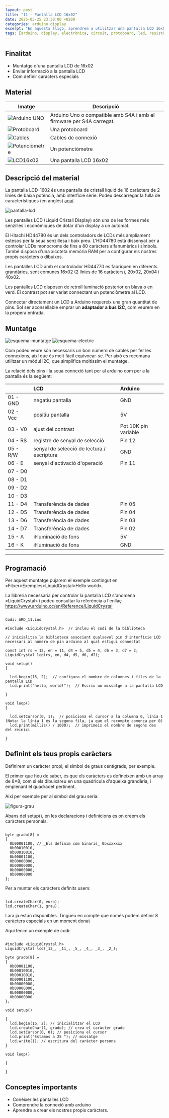 ```yaml
---
layout: post
title: "11 - Pantalla LCD 16x02"
date: 2025-05-25 23:30:00 +0200
categories: arduino display
excerpt: "En aquesta lliçó, aprendrem a utilitzar una pantalla LCD 16x02."
tags: [arduino, display, electrònica, circuit, protoboard, led, resistència, potenciòmetre]
---
```


[img1]: /assets/imatges/ard/ard_11_01.png "pantalla-lcd"
[img2]: /assets/imatges/ard/ard_11_02.png "esquema-muntatge"
[img3]: /assets/imatges/ard/ard_11_03.png "esquema-electric"
[img4]: /assets/imatges/ard/ard_11_04.png "figura-grau"
[img5]: /assets/imatges/mat/mat_unor3.png "Arduino Uno o compatible"
[img6]: /assets/imatges/mat/mat_protoboard.png "Protoboard"
[img7]: /assets/imatges/mat/mat_cables.png "Cables"
[img8]: /assets/imatges/mat/mat_potenciometre.png "Potenciòmetre"
[img9]: /assets/imatges/mat/mat_LCD16x02.png "LCD16x02"

## Finalitat

- Muntatge d'una pantalla LCD de 16x02
- Enviar informació a la pantalla LCD
- Còm definir caracters especials

## Material

| Imatge | Descripció |
| ------ | ---------- |
| ![Arduino UNO][img5]   | Arduino Uno o compatible amb S4A i amb el firmware per S4A carregat. |
| ![Protoboard][img6]    | Una protoboard                                                       |
| ![Cables][img7]        | Cables de connexió                                                   |
| ![Potenciòmetre][img8] | Un potenciòmetre                                                     |
| ![LCD16x02][img9]      | Una pantalla LCD 16x02                                               |

## Descripció del material

La pantalla LCD-1602 és una pantalla de cristall líquid de 16 caràcters de 2 línies de baixa potència, amb interfície sèrie. Podeu descarregar la fulla de característiques (en anglés)
[aquí](https://mega.nz/file/M7V11CSB#WuCGVn1zI_Y1i6FhWDUIpYCBVKdodnHh8_vniDY5FgA).

![pantalla-lcd][img1]

Les pantalles LCD (Liquid Cristall Display) són una de les formes més senzilles i econòmiques de dotar d'un display a un autòmat.

El Hitachi HD44780 és un dels controladors de LCDs més àmpliament estesos per la seua senzillesa i baix preu. L'HD44780 està dissenyat per a controlar LCDs monocroms de fins a 80 caràcters alfanumèrics i símbols. També disposa d'una xicoteta memòria RAM per a configurar els nostres propis caràcters o dibuixos.

Les pantalles LCD amb el controlador HD44770 es fabriquen en diferents grandàries, sent comunes 16x02 (2 línies de 16 caràcters), 20x02, 20x04 i 40x02.

Les pantalles LCD disposen de retroil·luminació posterior en blava o en verd. El contrast pot ser variat connectant un potenciòmetre al LCD.

Connectar directament un LCD a Arduino requereix una gran quantitat de pins. Sol ser aconsellable emprar un **adaptador a bus I2C**, com veurem en la propera entrada.

## Muntatge

![esquema-muntatge][img2]
![esquema-electric][img3]

Com podeu veure són necessaris un bon número de cables per fer les connexions, així que és molt fàcil equivocar-se. Per això es recomana utilitzar un mòdul I2C, que simplifica moltíssim el muntatge.

La relació dels pins i la seua connexió tant per al arduino com per a la pantalla és la següent:

|          | LCD                                        | Arduino              |
| :------- | :----------------------------------------- | :------------------- |
| 01 - GND | negatiu pantalla                           | GND                  |
| 02 - Vcc | positiu pantalla                           | 5V                   |
| 03 - V0  | ajust del contrast                         | Pot 10K pin variable |
| 04 - RS  | registre de senyal de selecció             | Pin 12               |
| 05 - R/W | senyal de selecció de lectura / escriptura | GND                  |
| 06 - E   | senyal d'activació d'operació              | Pin 11               |
| 07 - D0  |                                            |                      |
| 08 - D1  |                                            |                      |
| 09 - D2  |                                            |                      |
| 10 - D3  |                                            |                      |
| 11 - D4  | Transferència de dades                     | Pin 05               |
| 12 - D5  | Transferència de dades                     | Pin 04               |
| 13 - D6  | Transferència de dades                     | Pin 03               |
| 14 - D7  | Transferència de dades                     | Pin 02               |
| 15 - A   | il·luminació de fons                       | 5V                   |
| 16 - K   | il·luminació de fons                       | GND                  |

---

## Programació

Per aquest muntatge pujarem el exemple contingut en «Fitxer>Exemples>LiquidCrystal>Hello world».

La llibreria necessària per controlar la pantalla LCD s'anomena «LiquidCrystal» i podeu consultar la referència a l'enllaç <https://www.arduino.cc/en/Reference/LiquidCrystal>

```Arduino

Codi: ARD_11.ino

#include <LiquidCrystal.h>  // inclou el codi de la biblioteca

// inicialitza la biblioteca associant qualsevol pin d'interfície LCD necessari al número de pin arduino al qual estigui connectat

const int rs = 12, en = 11, d4 = 5, d5 = 4, d6 = 3, d7 = 2;
LiquidCrystal lcd(rs, en, d4, d5, d6, d7);

void setup()
{

  lcd.begin(16, 2);  // configura el nombre de columnes i files de la pantalla LCD
  lcd.print("hello, world!");  // Escriu un missatge a la pantalla LCD

}

void loop()
{

  lcd.setCursor(0, 1);  // posiciona el cursor a la columna 0, línia 1 (Nota: la línia 1 és la segona fila, ja que el recompte comença per 0)
  lcd.print(millis() / 1000);  // imprimeix el nombre de segons des del reinici

}
```

## Definint els teus propis caràcters

Definirem un caràcter propi, el símbol de graus centígrads, per exemple.

El primer que heu de saber, és que els caràcters es defineixen amb un array de 8×8, com si els dibuixàreu en una quadricula d'aqueixa grandària, i emplenant el quadradet pertinent.

Així per exemple per al símbol del grau seria:

![figura-grau][img4]

Abans del setup(), en les declaracions i definicions es on creem els caràcters personals.

```Arduino

byte grado[8] =
{
  0b00001100, // _Els definim com binaris_ 0bxxxxxxx
  0b00010010,
  0b00010010,
  0b00001100,
  0b00000000,
  0b00000000,
  0b00000000,
  0b00000000
};
```

Per a muntar els caràcters definits usem:

```Arduino

lcd.createChar(0, euro);
lcd.createChar(1, grau);
```

I ara ja estan disponibles. Tingueu en compte que només podem definir 8 caràcters especials en un moment donat

Aquí tenim un exemple de codi:

```Arduino

#include <LiquidCrystal.h>
LiquidCrystal lcd(_12_, _11_, _5_, _4_, _3_, _2_);

byte grado[8] =
{
  0b00001100,
  0b00010010,
  0b00010010,
  0b00001100,
  0b00000000,
  0b00000000,
  0b00000000,
  0b00000000
};

void setup()

{
  lcd.begin(16, 2); // inicialitzar el LCD
  lcd.createChar(1, grado); // crea el caràcter grado
  lcd.setCursor(0, 0); // posiciona el cursor
  lcd.print("Estamos a 25 "); // missatge
  lcd.write(1); // escritura del caràcter persona
}

void loop()

{

}
```

## Conceptes importants

- Conèixer les pantalles LCD
- Comprendre la connexió amb arduino
- Aprendre a crear els nostres propis caràcters.
